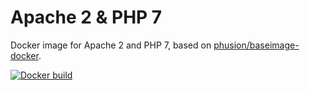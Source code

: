 Apache 2 & PHP 7
================

Docker image for Apache 2 and PHP 7, based on [phusion/baseimage-docker](https://github.com/phusion/baseimage-docker).

[![Docker build](http://dockeri.co/image/alexcheng/apache2-php7)](https://hub.docker.com/r/alexcheng/apache2-php7/)